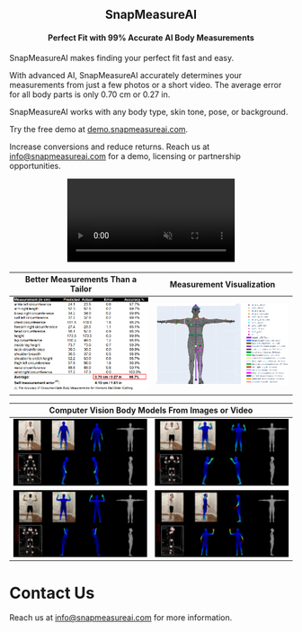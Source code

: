 <h2 align="center"><strong>SnapMeasureAI</strong></h2>
<h4 align="center"><strong>Perfect Fit with 99% Accurate AI Body Measurements</strong></h3>

SnapMeasureAI makes finding your perfect fit fast and easy.

With advanced AI, SnapMeasureAI accurately determines your measurements from just a few photos or a short video. The average error for all body parts is only 0.70 cm or 0.27 in.

SnapMeasureAI works with any body type, skin tone, pose, or background.

Try the free demo at <a href="https://demo.snapmeasureai.com.">demo.snapmeasureai.com</a>.

Increase conversions and reduce returns. Reach us at info@snapmeasureai.com for a demo, licensing or partnership opportunities.

<div align="center">
  <video src="https://github.com/snapmeasureai/website/assets/143150368/e9532fb2-f40f-4ae9-8e83-700a6c8959be" controls="controls" muted="muted" playsinline="playsinline" style="clip-path: inset(1px 1px);"/>
</div>

| Better Measurements Than a Tailor             |  Measurement Visualization |
:-------------------------:|:-------------------------:
![](https://github.com/snapmeasureai/website/blob/main/img/Measurements.png)  |  ![](https://github.com/snapmeasureai/website/blob/main/img/Measurement_visualization.PNG)

<table>
    <thead>
        <tr>
            <th colspan="2">Computer Vision Body Models From Images or Video</th>
        </tr>
    </thead>
    <tbody>
        <tr>
            <td><img src="https://github.com/snapmeasureai/website/blob/main/img/IMG_0641_point_est.png" /></td>
            <td><img src="https://github.com/snapmeasureai/website/blob/main/img/IMG_0642_point_est.png" /></td>
        </tr>
        <tr>
            <td><img src="https://github.com/snapmeasureai/website/blob/main/img/IMG_0645_point_est.png" /></td>
            <td><img src="https://github.com/snapmeasureai/website/blob/main/img/IMG_0643_point_est.png" /></td>
        </tr>
    </tbody>
</table>

# Contact Us

Reach us at info@snapmeasureai.com for more information.

